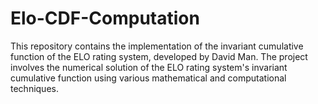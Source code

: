 # Elo-CDF-Computation
This repository contains the implementation of the invariant cumulative function of the ELO rating system, developed by David Man. The project involves the numerical solution of the ELO rating system's invariant cumulative function using various mathematical and computational techniques.
